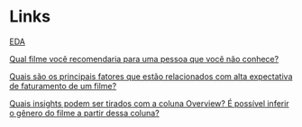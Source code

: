 # Links

[EDA](https://rpubs.com/rafaelpd/1200918)

[Qual filme você recomendaria para uma pessoa que você não conhece?](https://rpubs.com/rafaelpd/1201122)

[Quais são os principais fatores que estão relacionados com alta expectativa de faturamento de um filme?](https://rpubs.com/rafaelpd/1201148)

[Quais insights podem ser tirados com a coluna Overview? É possível inferir o gênero do filme a partir dessa coluna?](https://rpubs.com/rafaelpd/1201436)
